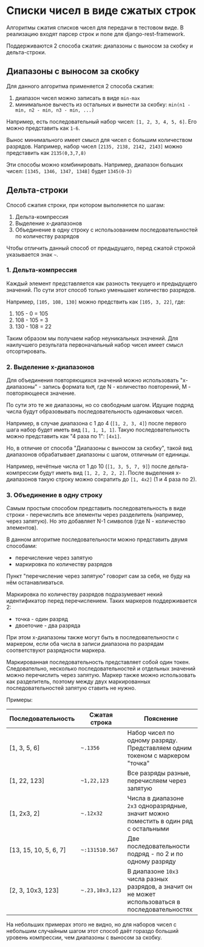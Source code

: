 # Списки чисел в виде сжатых строк

Алгоритмы сжатия списков чисел для передачи в тестовом виде.
В реализацию входят парсер строк и поле для django-rest-framework.

Поддерживаются 2 способа сжатия: диапазоны с выносом за скобку и дельта-строки.

## Диапазоны с выносом за скобку

Для данного алгоритма применяется 2 способа сжатия:
1. диапазон чисел можно записать в виде `min-max`
2. минимальное вычесть из остальных и вынести за скобку: `min(n1 - min, n2 - min, n3 - min, ...)`

Например, есть последовательный набор чисел: `[1, 2, 3, 4, 5, 6]`.
Его можно представить как `1-6`.

Вынос минимального имеет смысл для чисел с большим количеством разрядов.
Например, набор чисел `[2135, 2138, 2142, 2143]` можно представить как `2135(0,3,7,8)`

Эти способы можно комбинировать.
Например, диапазон больших чисел: `[1345, 1346, 1347, 1348]` будет `1345(0-3)`

## Дельта-строки

Способ сжатия строки, при котором выполняется по шагам:
1. Дельта-компрессия
2. Выделение x-диапазонов
3. Объединение в одну строку с использованием последовательностей по количеству разрядов

Чтобы отличить данный способ от предыдущего, перед сжатой строкой указывается знак `~`.

### 1. Дельта-компрессия

Каждый элемент представляется как разность текущего и предыдущего значений.
По сути этот способ только уменьшает количество разрядов.

Например, `[105, 108, 130]` можно предствить как `[105, 3, 22]`, где:

1. 105 - 0 = 105
2. 108 - 105 = 3
3. 130 - 108 = 22

Таким образом мы получаем набор неуникальных значений.
Для наилучшего результата первоначальный набор чисел имеет смысл отсортировать. 

### 2. Выделение x-диапазонов

Для объединения повторяющихся значений можно использовать "x-диапазоны" -
запись формата `NxM`, где N - количество повторений, M - повторяющееся значение.

По сути это те же диапазоны, но со свободным шагом.
Идущие подряд числа будут образовывать последовательность одинаковых чисел.

Например, в случае диапазона с 1 до 4 (`[1, 2, 3, 4]`)
после первого шага набор будет иметь вид `[1, 1, 1, 1]`.
Такую последовательность можно представить как "4 раза по 1": `[4x1]`.

Но, в отличие от способа "Диапазоны с выносом за скобку",
такой вид диапазонов обрабатывает диапазоны с шагом, отличным от единицы.

Например, нечётные числа от 1 до 10 (`[1, 3, 5, 7, 9]`)
после дельта-компрессии будут иметь вид `[1, 2, 2, 2, 2]`.
После выделения x-диапазонов такую строку можно сократить до `[1, 4x2]` (1 и 4 раза по 2).

### 3. Объединение в одну строку

Самым простым способом представить последовательность в виде строки -
перечислить все элементы через разделитель (например, через запятую).
Но это добавляет N-1 символов (где N - количество элементов).

В данном алгоритме последовательности можно представить двумя способами:

- перечисление через запятую
- маркировка по количеству разрядов

Пункт "перечисление через запятую" говорит сам за себя, не буду на нём останавливаться.

Маркировка по количеству разрядов подразумевает некий идентификатор перед перечислением.
Таких маркеров поддерживается 2:

- точка - один разряд
- двоеточие - два разряда

При этом x-диапазоны также могут быть в последовательности с маркером,
если оба числа в записи диапазона по разрядам соответствуют разрядности маркера.

Маркированная последовательность представляет собой один токен.
Следовательно, несколько последовательностей и отдельных значений можно перечислить через запятую.
Маркер также можно использовать как разделитель,
поэтому между двух маркированных последовательностей запятую ставить не нужно. 

Примеры:

| Последовательность          | Сжатая строка           | Пояснение |
| --------------------------- | ----------------------- | --------- |
| [1, 3, 5, 6]                | `~.1356`                | Набор чисел по одному разряду. Представляем одним токеном с маркером "точка" |
| [1, 22, 123]                | `~1,22,123`             | Все разряды разные, перечисляем через запятую |
| [1, 2x3, 2]                 | `~.12x32`               | Числа в диапазоне `2x3` одноразрядные, значит можно поместить в один ряд с остальными |
| [13, 15, 10, 5, 6, 7]       | `~:131510.567`          | Две последовательности подряд - по 2 и по одному разряду |
| [2, 3, 10x3, 123]           | `~.23,10x3,123`         | В диапазоне `10x3` числа разных разрядов, а значит он не может использоваться в последовательностях |

На небольших примерах этого не видно, но для наборов чисел с небольшим случайным шагом
этот способ даёт гораздо больший уровень компрессии, чем диапазоны с выносом за скобку. 
